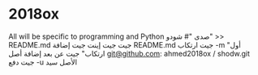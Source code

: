 # 2018ox
All will be specific to programming and Python
صدى "# شودو" >> README.md 
جيت جيت 
إينت جيت إضافة README.md 
جيت ارتكاب -m "أول ارتكاب" 
جيت عن بعد إضافة أصل git@github.com: ahmed2018ox / shodw.git
 جيت دفع -u الأصل سيد
